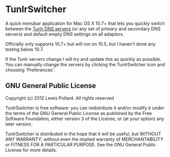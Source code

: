 TunlrSwitcher
=============

A quick menubar application for Mac OS X 10.7+ that lets you quickly switch between the [Tunlr DNS servers](http://www.tunlr.net) (or any set of primary and secondary DNS servers) and default empty DNS settings on all adaptors.

Officially only supports 10.7+ but will run on 10.5, but I haven't done any testing below 10.7.

If the Tunlr servers change I will try and update this as quickly as possible. You can manually change the servers by clicking the TunlrSwitcher icon and choosing 'Preferences'.

GNU General Public License
--------------------------

Copyright (c) 2012 Lewis Pollard. All rights reserved

TunlrSwitcher is free software: you can redistribute it and/or modify
it under the terms of the GNU General Public License as published by
the Free Software Foundation, either version 3 of the License, or
(at your option) any later version.

TunlrSwitcher is distributed in the hope that it will be useful,
but WITHOUT ANY WARRANTY; without even the implied warranty of
MERCHANTABILITY or FITNESS FOR A PARTICULAR PURPOSE.  See the
GNU General Public License for more details.